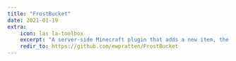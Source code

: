 ```yaml
---
title: "FrostBucket"
date: 2021-01-19
extra:
    icon: las la-toolbox
    excerpt: "A server-side Minecraft plugin that adds a new item, the Frost Bucket"
    redir_to: https://github.com/ewpratten/FrostBucket
---
```

